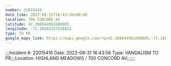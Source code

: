 ```yaml
---
number: 22015416
date_time: 2022-08-31T16:43:56+00:00
location: 700 CONCORD AV
latitude: 42.398044961690005
longitude: -71.18683747536821
type: TO PR
google_maps_link: https://maps.google.com/?q=42.398044961690005,-71.18683747536821
---
```


;;;Incident #: 22015416  Date: 2022-08-31 16:43:56   Type: VANDALISM TO PR;;;Location: HIGHLAND MEADOWS / 700 CONCORD AV;;;;;;
